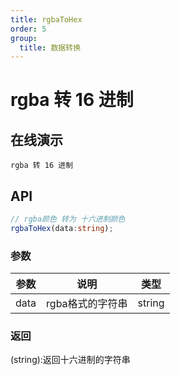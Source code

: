 ```yaml
---
title: rgbaToHex
order: 5
group:
  title: 数据转换
---
```


# rgba 转 16 进制

## 在线演示

<code src="./RgbaToHex.tsx">rgba 转 16 进制</code>


## API

```typescript
// rgba颜色 转为 十六进制颜色
rgbaToHex(data:string);
```

### 参数

| 参数     | 说明                                                                              | 类型 |
| -------- | --------------------------------------------------------------------------------- | ---- |
| data     | rgba格式的字符串                                                                | string  |

### 返回

(string):返回十六进制的字符串